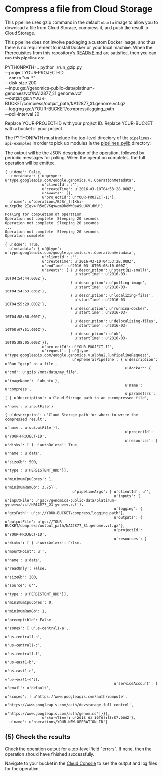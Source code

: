 # Compress a file from Cloud Storage

This pipeline uses gzip command in the default ``ubuntu`` image to
allow you to download a file from Cloud Storage, compress it, and
push the result to Cloud Storage.

This pipeline does not involve packaging a custom Docker image, and
thus there is no requirement to install Docker on your local machine.
When the Prerequisites from this repository's [README.md](../README.md)
are satisfied, then you can run this pipeline as:

PYTHONPATH=.. python ./run_gzip.py \
  --project YOUR-PROJECT-ID \
  --zones "us-*" \
  --disk-size 200 \
  --input gs://genomics-public-data/platinum-genomes/vcf/NA12877_S1.genome.vcf \
  --output gs://YOUR-BUCKET/compress/output_path/NA12877_S1.genome.vcf.gz \
  --logging gs://YOUR-BUCKET/compress/logging_path \
  --poll-interval 20

Replace YOUR-PROJECT-ID with your project ID.
Replace YOUR-BUCKET with a bucket in your project.

The PYTHONPATH must include the top-level directory of the
``pipelines-api-examples`` in order to pick up modules in the
[pipelines_pylib](../pipelines_pylib) directory.

The output will be the JSON description of the operation, followed by periodic
messages for polling. When the operation completes, the full operation will
be emitted.
```
{ u'done': False,
  u'metadata': { u'@type': u'type.googleapis.com/google.genomics.v1.OperationMetadata',
                 u'clientId': u'',
                 u'createTime': u'2016-03-10T04:53:28.000Z',
                 u'events': [],
                 u'projectId': u'YOUR-PROJECT-ID'},
  u'name': u'operations/EJSr_fa1Khi-uuXcpObq_2Igv4HR5oEVKg9wcm9kdWN0aW9uUXVldWU'}

Polling for completion of operation
Operation not complete. Sleeping 20 seconds
Operation not complete. Sleeping 20 seconds
...
Operation not complete. Sleeping 20 seconds
Operation complete

{ u'done': True,
  u'metadata': { u'@type': u'type.googleapis.com/google.genomics.v1.OperationMetadata',
                 u'clientId': u'',
                 u'createTime': u'2016-03-10T04:53:28.000Z',
                 u'endTime': u'2016-03-10T05:08:10.000Z',
                 u'events': [ { u'description': u'start(g1-small)',
                                u'startTime': u'2016-03-10T04:54:44.000Z'},
                              { u'description': u'pulling-image',
                                u'startTime': u'2016-03-10T04:54:53.000Z'},
                              { u'description': u'localizing-files',
                                u'startTime': u'2016-03-10T04:55:29.000Z'},
                              { u'description': u'running-docker',
                                u'startTime': u'2016-03-10T04:58:58.000Z'},
                              { u'description': u'delocalizing-files',
                                u'startTime': u'2016-03-10T05:07:31.000Z'},
                              { u'description': u'ok',
                                u'startTime': u'2016-03-10T05:08:05.000Z'}],
                 u'projectId': u'YOUR-PROJECT-ID',
                 u'request': { u'@type': u'type.googleapis.com/google.genomics.v1alpha2.RunPipelineRequest',
                               u'ephemeralPipeline': { u'description': u'Run "gzip" on a file',
                                                       u'docker': { u'cmd': u'gzip /mnt/data/my_file',
                                                                    u'imageName': u'ubuntu'},
                                                       u'name': u'compress',
                                                       u'parameters': [ { u'description': u'Cloud Storage path to an uncompressed file',
                                                                          u'name': u'inputFile'},
                                                                        { u'description': u'Cloud Storage path for where to write the compressed result',
                                                                          u'name': u'outputFile'}],
                                                       u'projectId': u'YOUR-PROJECT-ID',
                                                       u'resources': { u'disks': [ { u'autoDelete': True,
                                                                                     u'name': u'data',
                                                                                     u'sizeGb': 500,
                                                                                     u'type': u'PERSISTENT_HDD'}],
                                                                       u'minimumCpuCores': 1,
                                                                       u'minimumRamGb': 3.75}},
                               u'pipelineArgs': { u'clientId': u'',
                                                  u'inputs': { u'inputFile': u'gs://genomics-public-data/platinum-genomes/vcf/NA12877_S1.genome.vcf'},
                                                  u'logging': { u'gcsPath': u'gs://YOUR-BUCKET/compress/logging_path'},
                                                  u'outputs': { u'outputFile': u'gs://YOUR-BUCKET/compress/output_path/NA12877_S1.genome.vcf.gz'},
                                                  u'projectId': u'YOUR-PROJECT-ID',
                                                  u'resources': { u'disks': [ { u'autoDelete': False,
                                                                                u'mountPoint': u'',
                                                                                u'name': u'data',
                                                                                u'readOnly': False,
                                                                                u'sizeGb': 200,
                                                                                u'source': u'',
                                                                                u'type': u'PERSISTENT_HDD'}],
                                                                  u'minimumCpuCores': 0,
                                                                  u'minimumRamGb': 1,
                                                                  u'preemptible': False,
                                                                  u'zones': [ u'us-central1-a',
                                                                              u'us-central1-b',
                                                                              u'us-central1-c',
                                                                              u'us-central1-f',
                                                                              u'us-east1-b',
                                                                              u'us-east1-c',
                                                                              u'us-east1-d']},
                                                  u'serviceAccount': { u'email': u'default',
                                                                       u'scopes': [ u'https://www.googleapis.com/auth/compute',
                                                                                    u'https://www.googleapis.com/auth/devstorage.full_control',
                                                                                    u'https://www.googleapis.com/auth/genomics']}}},
                 u'startTime': u'2016-03-10T04:53:57.000Z'},
  u'name': u'operations/YOUR-NEW-OPERATION-ID'}

```

## (5) Check the results

Check the operation output for a top-level field "errors".
If none, then the operation should have finished successfully.

Navigate to your bucket in the
[Cloud Console](https://console.cloud.google.com/project/_/storage)
to see the output and log files for the operation.
